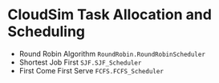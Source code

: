 # CloudSim Task Allocation and Scheduling

* Round Robin Algorithm       `RoundRobin.RoundRobinScheduler`
* Shortest Job First          `SJF.SJF_Scheduler`
* First Come First Serve      `FCFS.FCFS_Scheduler`
